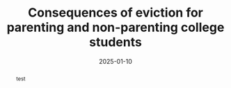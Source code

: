 ---
abstract: test
authors:
- admin
date: "2025-01-10"
doi: ""
featured: false
image:
  focal_point: ""
  preview_only: false
projects: []
publication: '*WORKING PAPER*'
publication_short: ""
publication_types:
- "2"
publishDate: "2025-01-10"
summary: _WORKING PAPER_ 
tags:
title: 'Consequences of eviction for parenting and non-parenting college students'
url_code: ""
url_dataset: ""
url_pdf: "https://www.census.gov/library/working-papers/2025/adrm/CES-WP-25-35.html"
url_poster: ""
url_project: ""
url_slides: ""
url_source: ""
url_video: ""
links:
- name: Inside Higher Ed
  url: https://www.insidehighered.com/news/students/retention/2025/07/01/evicted-student-parents-experience-lower-incomes-grad-rates
- name: Inside Higher Ed Podcast
  url: https://www.insidehighered.com/podcasts/key-podcast/2025/07/23/ep-166-voices-student-success-how-eviction-threats-harm-student
- name: NLIHC Podcast
  url: https://open.spotify.com/episode/5jJXnm4uo6qetgJV1gPZ5V?si=9fc18c727c4c4bd0
---
